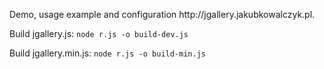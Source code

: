 <p>Demo, usage example and configuration http://jgallery.jakubkowalczyk.pl.
</p>

<p>Build jgallery.js:
<code>node r.js -o build-dev.js</code>
</p>

<p>Build jgallery.min.js:
<code>node r.js -o build-min.js</code>
</p>
